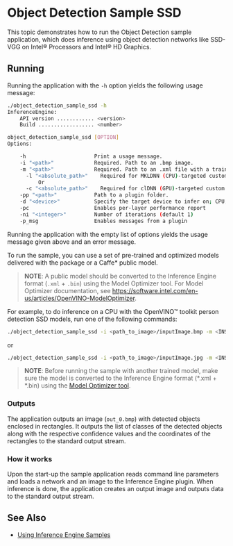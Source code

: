 # Object Detection Sample SSD

This topic demonstrates how to run the Object Detection sample application, which does inference using object detection 
networks like SSD-VGG on Intel® Processors and Intel® HD Graphics.

## Running

Running the application with the <code>-h</code> option yields the following usage message:
```sh
./object_detection_sample_ssd -h
InferenceEngine: 
    API version ............ <version>
    Build .................. <number>

object_detection_sample_ssd [OPTION]
Options:

    -h                      Print a usage message.
    -i "<path>"             Required. Path to an .bmp image.
    -m "<path>"             Required. Path to an .xml file with a trained model.
      -l "<absolute_path>"    Required for MKLDNN (CPU)-targeted custom layers. Absolute path to a shared library with the kernels impl.
          Or
      -c "<absolute_path>"    Required for clDNN (GPU)-targeted custom kernels. Absolute path to the xml file with the kernels desc.
    -pp "<path>"            Path to a plugin folder.
    -d "<device>"           Specify the target device to infer on; CPU, GPU, FPGA or MYRIAD is acceptable. Sample will look for a suitable plugin for device specified
    -pc                     Enables per-layer performance report
    -ni "<integer>"         Number of iterations (default 1)
    -p_msg                  Enables messages from a plugin

```

Running the application with the empty list of options yields the usage message given above and an error message.

To run the sample, you can use a set of pre-trained and optimized models delivered with the package or a Caffe* public model.

> **NOTE**: A public model should be converted to the Inference Engine format (`.xml` + `.bin`) using the Model Optimizer tool. For Model Optimizer documentation, see https://software.intel.com/en-us/articles/OpenVINO-ModelOptimizer.

For example, to do inference on a CPU with the OpenVINO&trade; toolkit person detection SSD models, run one of the following commands:

```sh
./object_detection_sample_ssd -i <path_to_image>/inputImage.bmp -m <INSTAL_DIR>/deployment_tools/intel_models/person-detection-retail-0013/FP32/person-detection-retail-0013.xml -d CPU
```
or
```sh
./object_detection_sample_ssd -i <path_to_image>/inputImage.jpg -m <INSTALL_DIR>/deployment_tools/intel_models/person-detection-retail-0002/FP32/person-detection-retail-0002.xml -d CPU
```

> **NOTE**: Before running the sample with another trained model, make sure the model is converted to the Inference Engine format (\*.xml + \*.bin) using the [Model Optimizer tool](./docs/MO_DG/Deep_Learning_Model_Optimizer_DevGuide.md).

### Outputs

The application outputs an image (<code>out_0.bmp</code>) with detected objects enclosed in rectangles. It outputs the list of classes 
of the detected objects along with the respective confidence values and the coordinates of the 
rectangles to the standard output stream.

### How it works

Upon the start-up the sample application reads command line parameters and loads a network and an image to the Inference 
Engine plugin. When inference is done, the application creates an 
output image and outputs data to the standard output stream.

## See Also 
* [Using Inference Engine Samples](./docs/IE_DG/Samples_Overview.md)
